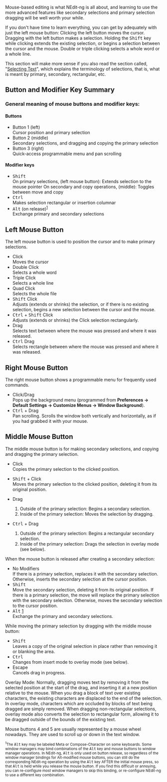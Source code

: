 
Mouse-based editing is what NEdit-ng is all about, and learning to use the
more advanced features like secondary selections and primary selection
dragging will be well worth your while.

If you don't have time to learn everything, you can get by adequately
with just the left mouse button: Clicking the left button moves the
cursor. Dragging with the left button makes a selection. Holding the
<kbd>Shift</kbd> key while clicking extends the existing selection, or begins a
selection between the cursor and the mouse. Double or triple clicking
selects a whole word or a whole line.

This section will make more sense if you also read the section called,
"[Selecting Text](02.md)", which explains the terminology of
selections, that is, what is meant by primary, secondary, rectangular,
etc.

## Button and Modifier Key Summary

### General meaning of mouse buttons and modifier keys:

#### Buttons

  - Button 1 (left)  
    Cursor position and primary selection
  - Button 2 (middle)  
    Secondary selections, and dragging and copying the primary selection
  - Button 3 (right)  
    Quick-access programmable menu and pan scrolling

#### Modifier keys

  - <kbd>Shift</kbd>  
    On primary selections, (left mouse button): Extends selection to the
    mouse pointer
    On secondary and copy operations, (middle): Toggles between move and
    copy
  - <kbd>Ctrl</kbd>  
    Makes selection rectangular or insertion columnar
  - <kbd>Alt</kbd> (on release)<sup><a href="#note-1">1</a></sup>  
    Exchange primary and secondary selections

## Left Mouse Button

The left mouse button is used to position the cursor and to make primary
selections.

  - Click  
    Moves the cursor
  - Double Click  
    Selects a whole word
  - Triple Click  
    Selects a whole line
  - Quad Click  
    Selects the whole file
  - <kbd>Shift</kbd> Click  
    Adjusts (extends or shrinks) the selection, or if there is no
    existing selection, begins a new selection between the cursor and
    the mouse.
  - <kbd>Ctrl</kbd> + <kbd>Shift</kbd> Click  
    Adjusts (extends or shrinks) the Click selection rectangularly.
  - Drag  
    Selects text between where the mouse was pressed and where it was
    released.
  - <kbd>Ctrl</kbd> Drag  
    Selects rectangle between where the mouse was pressed and where it
    was released.

## Right Mouse Button

The right mouse button shows a programmable menu for frequently used
commands.

  - Click/Drag  
    Pops up the background menu (programmed from **Preferences &rarr;
    Default Settings &rarr; Customize Menus &rarr; Window Background**).
  - <kbd>Ctrl</kbd> + Drag  
    Pan scrolling. Scrolls the window both vertically and horizontally,
    as if you had grabbed it with your mouse.

## Middle Mouse Button

The middle mouse button is for making secondary selections, and copying
and dragging the primary selection.

  - Click  
    Copies the primary selection to the clicked position.

  - <kbd>Shift</kbd> + Click  
    Moves the primary selection to the clicked position, deleting it
    from its original position.

  - Drag  
    
    1.  Outside of the primary selection: Begins a secondary selection.
    2.  Inside of the primary selection: Moves the selection by
        dragging.

  - <kbd>Ctrl</kbd> + Drag  
    
    1.  Outside of the primary selection: Begins a rectangular secondary
        selection.
    2.  Inside of the primary selection: Drags the selection in overlay
        mode (see below).

When the mouse button is released after creating a secondary selection:

  - No Modifiers  
    If there is a primary selection, replaces it with the secondary
    selection. Otherwise, inserts the secondary selection at the cursor
    position.
  - <kbd>Shift</kbd>  
    Move the secondary selection, deleting it from its original
    position. If there is a primary selection, the move will replace the
    primary selection with the secondary selection. Otherwise, moves the
    secondary selection to the cursor position.
  - <kbd>Alt</kbd> <a href="#note-1">1</a></sup>  
    Exchange the primary and secondary selections.

While moving the primary selection by dragging with the middle mouse
button:

  - <kbd>Shift</kbd>  
    Leaves a copy of the original selection in place rather than
    removing it or blanking the area.
  - <kbd>Ctrl</kbd>  
    Changes from insert mode to overlay mode (see below).
  - Escape  
    Cancels drag in progress.

Overlay Mode: Normally, dragging moves text by removing it from the
selected position at the start of the drag, and inserting it at a new
position relative to the mouse. When you drag a block of text over
existing characters, the existing characters are displaced to the end of
the selection. In overlay mode, characters which are occluded by blocks
of text being dragged are simply removed. When dragging non-rectangular
selections, overlay mode also converts the selection to rectangular
form, allowing it to be dragged outside of the bounds of the existing
text.

Mouse buttons 4 and 5 are usually represented by a mouse wheel nowadays.
They are used to scroll up or down in the text window.

<a name="note-1"></a>
<small><sup>1</sup>The <kbd>Alt</kbd> key may be labeled Meta or Compose-Character on some
keyboards. Some window managers may bind combinations of the <kbd>Alt</kbd> key and
mouse buttons to window manager operations. In NEdit-ng, <kbd>Alt</kbd> is only
used on button release, so regardless of the window manager bindings for
Alt-modified mouse buttons, you can still do the corresponding NEdit-ng
operation by using the <kbd>Alt</kbd> key AFTER the initial mouse press, so that
<kbd>Alt</kbd> is held while you release the mouse button. If you find this
difficult or annoying, you can re-configure most window managers to skip
this binding, or re-configure NEdit-ng to use a different key
combination.</small>
